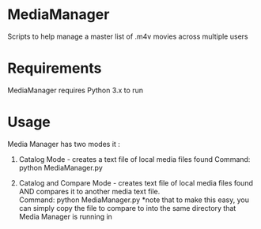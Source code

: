 # MediaManager
Scripts to help manage a master list of .m4v movies across multiple users

# Requirements 
MediaManager requires Python 3.x to run

# Usage
Media Manager has two modes it :

1. Catalog Mode - creates a text file of local media files found
Command: python MediaManager.py <folder containing media> <name of file to create>

2. Catalog and Compare Mode - creates text file of local media files found AND compares it to another media text file.  
Command: python MediaManager.py <folder containing media> <name of file to create> <name of media file to compare to>
*note that to make this easy, you can simply copy the file to compare to into the same directory that Media Manager is running in
